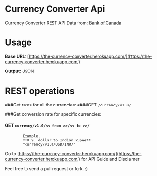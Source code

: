 Currency Converter Api
============

Currency Converter REST API
Data from:
[Bank of Canada](http://www.bankofcanada.ca) 


Usage
==========

**Base URL:** [https://the-currency-converter.herokuapp.com/](https://the-currency-converter.herokuapp.com/)

**Output:** JSON


REST operations
====================
	
###Get rates for all the currencies:
####GET `/currency/v1.0/`

###Get conversion rate for specific currencies: 
#### GET `currency/v1.0/<< from >>/<< to >>/` 
		
			Example.
			**U.S. dollar to Indian Rupee**
			"currency/v1.0/USD/INR/" 	 

Go to [https://the-currency-converter.herokuapp.com/](https://the-currency-converter.herokuapp.com/) for API Guide and Disclaimer

Feel free to send a pull request or fork. :)